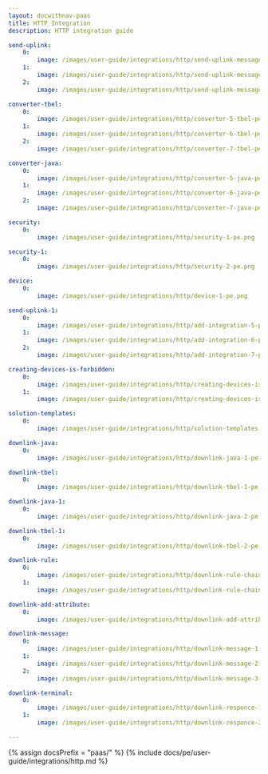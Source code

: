 ```yaml
---
layout: docwithnav-paas
title: HTTP Integration
description: HTTP integration guide 

send-uplink:
    0:
        image: /images/user-guide/integrations/http/send-uplink-message-1-pe.png
    1:
        image: /images/user-guide/integrations/http/send-uplink-message-2-pe.png
    2:
        image: /images/user-guide/integrations/http/send-uplink-message-3-pe.png

converter-tbel:
    0:
        image: /images/user-guide/integrations/http/converter-5-tbel-pe.png
    1:
        image: /images/user-guide/integrations/http/converter-6-tbel-pe.png
    2:
        image: /images/user-guide/integrations/http/converter-7-tbel-pe.png

converter-java:
    0:
        image: /images/user-guide/integrations/http/converter-5-java-pe.png
    1:
        image: /images/user-guide/integrations/http/converter-6-java-pe.png
    2:
        image: /images/user-guide/integrations/http/converter-7-java-pe.png

security:
    0:
        image: /images/user-guide/integrations/http/security-1-pe.png

security-1:
    0:
        image: /images/user-guide/integrations/http/security-2-pe.png

device:
    0:
        image: /images/user-guide/integrations/http/device-1-pe.png

send-uplink-1:
    0:
        image: /images/user-guide/integrations/http/add-integration-5-pe.png
    1:
        image: /images/user-guide/integrations/http/add-integration-6-pe.png
    2:
        image: /images/user-guide/integrations/http/add-integration-7-pe.png

creating-devices-is-forbidden:
    0:
        image: /images/user-guide/integrations/http/creating-devices-is-forbidden-1-paas.png
    1:
        image: /images/user-guide/integrations/http/creating-devices-is-forbidden-2-paas.png

solution-templates:
    0:
        image: /images/user-guide/integrations/http/solution-templates.png

downlink-java:
    0:
        image: /images/user-guide/integrations/http/downlink-java-1-pe.png

downlink-tbel:
    0:
        image: /images/user-guide/integrations/http/downlink-tbel-1-pe.png

downlink-java-1:
    0:
        image: /images/user-guide/integrations/http/downlink-java-2-pe.png

downlink-tbel-1:
    0:
        image: /images/user-guide/integrations/http/downlink-tbel-2-pe.png

downlink-rule:
    0:
        image: /images/user-guide/integrations/http/downlink-rule-chain-1-pe.png
    1:
        image: /images/user-guide/integrations/http/downlink-rule-chain-2-pe.png

downlink-add-attribute:
    0:
        image: /images/user-guide/integrations/http/downlink-add-attribute-1-pe.png

downlink-message:
    0:
        image: /images/user-guide/integrations/http/downlink-message-1-pe.png
    1:
        image: /images/user-guide/integrations/http/downlink-message-2-pe.png
    2:
        image: /images/user-guide/integrations/http/downlink-message-3-pe.png

downlink-terminal:
    0:
        image: /images/user-guide/integrations/http/downlink-responce-1-pe.png
    1:
        image: /images/user-guide/integrations/http/downlink-responce-2-pe.png

---
```

{% assign docsPrefix = "paas/" %}
{% include docs/pe/user-guide/integrations/http.md %}
